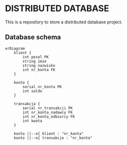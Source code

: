 # DISTRIBUTED DATABASE

This is a repository to store a distributed database project.


## Database schema

```mermaid
erDiagram
    klient {
        int pesel PK
        string imie
        string nazwisko
        int nr_konta FK 
    }

    konto {
        serial nr_konta PK
        int saldo 
    }

    transakcja {
        serial nr_transakcji PK
        int nr_konta_nadawcy FK
        int nr_konta_odbiorcy FK
        int kwota
    }

    konto ||--o{ klient : "nr_konta"
    konto ||--o{ transakcje : "nr_konta"

```

